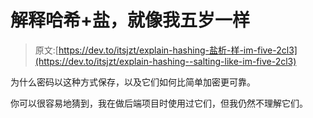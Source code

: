 # 解释哈希+盐，就像我五岁一样

> 原文:[https://dev.to/itsjzt/explain-hashing-盐析-样-im-five-2cl3](https://dev.to/itsjzt/explain-hashing--salting-like-im-five-2cl3)

为什么密码以这种方式保存，以及它们如何比简单加密更可靠。

你可以很容易地猜到，我在做后端项目时使用过它们，但我仍然不理解它们。